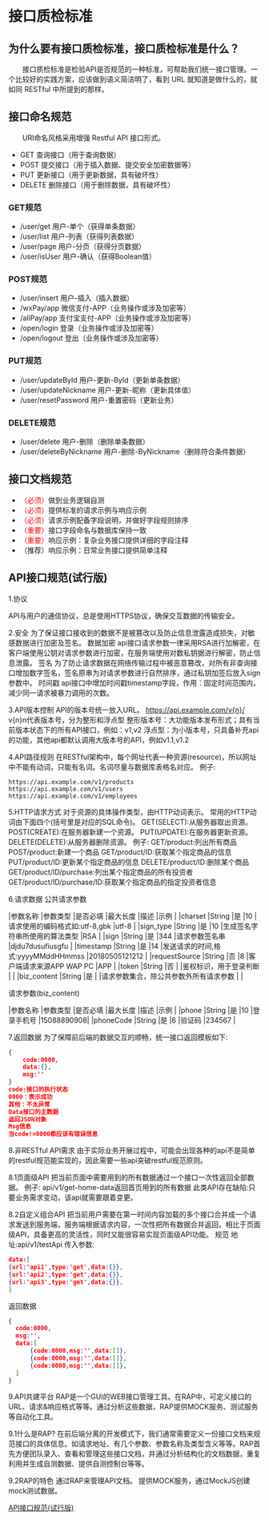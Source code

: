 # 接口质检标准
## 为什么要有接口质检标准，接口质检标准是什么？
　　接口质检标准是检验API是否规范的一种标准，可帮助我们统一接口管理。一个比较好的实践方案，应该做到语义简洁明了，看到 URL 就知道是做什么的，就如同 RESTful 中所提到的那样。

## 接口命名规范
　　URI命名风格采用增强 Restful API 接口形式。
- GET 查询接口（用于查询数据）
- POST 提交接口（用于插入数据、提交安全加密数据等）
- PUT 更新接口（用于更新数据，具有破坏性）
- DELETE 删除接口（用于删除数据，具有破坏性）

### GET规范
- /user/get 用户-单个（获得单条数据）
- /user/list 用户-列表（获得列表数据）
- /user/page 用户-分页（获得分页数据）
- /user/isUser 用户-确认（获得Boolean值）

### POST规范
- /user/insert 用户-插入（插入数据）
- /wxPay/app 微信支付-APP（业务操作或涉及加密等）
- /aliPay/app 支付宝支付-APP（业务操作或涉及加密等）
- /open/login 登录（业务操作或涉及加密等）
- /open/logout 登出（业务操作或涉及加密等）

### PUT规范
- /user/updateById 用户-更新-ById（更新单条数据）
- /user/updateNickname 用户-更新-昵称（更新具体值）
- /user/resetPassword 用户-重置密码（更新业务）

### DELETE规范
- /user/delete 用户-删除（删除单条数据）
- /user/deleteByNickname 用户-删除-ByNickname（删除符合条件数据）

## 接口文档规范
- <font color=red>（必须）</font>做到业务逻辑自测
- <font color=red>（必须）</font>提供标准的请求示例与响应示例
- <font color=red>（必须）</font>请求示例配备字段说明，并做好字段规则排序
- <font color=red>（重要）</font>接口字段命名与数据库保持一致
- <font color=red>（重要）</font>响应示例：复杂业务接口提供详细的字段注释
- （推荐）响应示例：日常业务接口提供简单注释

## API接口规范(试行版)
1.协议

API与用户的通信协议，总是使用HTTPS协议，确保交互数据的传输安全。

2.安全
为了保证接口接收到的数据不是被篡改以及防止信息泄露造成损失，对敏感数据进行加密及签名。
数据加密
api接口请求参数一律采用RSA进行加解密，在客户端使用公钥对请求参数进行加密，在服务端使用对数私钥据进行解密，防止信息泄露。
签名
为了防止请求数据在网络传输过程中被恶意篡改，对所有非查询接口增加数字签名，签名原串为对请求参数进行自然排序，通过私钥加签后放入sign参数中。
时间戳
api接口中增加时间戳timestamp字段，作用：固定时间范围内，减少同一请求被暴力调用的次数。

3.API版本控制
API的版本号统一放入URL。
https://api.example.com/v{n}/
v{n}n代表版本号，分为整形和浮点型
整形版本号：大功能版本发布形式；具有当前版本状态下的所有API接口，例如：v1,v2
浮点型：为小版本号，只具备补充api的功能，其他api都默认调用大版本号的API，例如v1.1,v1.2

4.API路径规则
在RESTful架构中，每个网址代表一种资源(resource)，所以网址中不能有动词，只能有名词。名词尽量与数据库表格名对应。
例子:
```
https://api.example.com/v1/products
https://api.example.com/v1/users
https://api.example.com/v1/employees
```

5.HTTP请求方式
对于资源的具体操作类型，由HTTP动词表示。
常用的HTTP动词由下面四个(括号里是对应的SQL命令)。
GET(SELECT):从服务器取出资源。
POST(CREATE):在服务器新建一个资源。
PUT(UPDATE):在服务器更新资源。
DELETE(DELETE):从服务器删除资源。
例子:
GET/product:列出所有商品
POST/product:新建一个商品
GET/product/ID:获取某个指定商品的信息
PUT/product/ID:更新某个指定商品的信息
DELETE/product/ID:删除某个商品
GET/product/ID/purchase:列出某个指定商品的所有投资者
GET/product/ID/purchase/ID:获取某个指定商品的指定投资者信息

6.请求数据
公共请求参数

|参数名称		|参数类型	|是否必填	|最大长度	|描述									|示例				|
|charset		|String		|是			|10			|请求使用的编码格式如:utf-8,gbk			|utf-8				|
|sign_type		|String		|是			|10			|生成签名字符串所使用的算法类型			|RSA				|
|sign			|String		|是			|344		|请求参数签名串							|djdu7dusufiusgfu	|
|timestamp		|String		|是			|14			|发送请求的时间,格式:yyyyMMddHHmmss		|20180505121212		|
|requestSource	|String		|否			|8			|客户端请求来源APP WAP PC				|APP				|
|token			|String		|否			|			|鉴权标识，用于登录判断					|					|
|biz_content	|String		|是			|			|请求参数集合，除公共参数外所有请求参数	|					|

请求参数(biz_content)

|参数名称	|参数类型	|是否必填	|最大长度	|描述		|示例		|
|phone		|String		|是			|10			|登录手机号	|15088890908|
|phoneCode	|String		|是			|6			|验证码		|234567		|

7.返回数据
为了保障前后端的数据交互的顺畅，统一接口返回模板如下:

```json
{
    code:0000,
    data:{},
    msg:''
}
code:接口的执行状态
0000：表示成功
其他：不太异常
Data接口的主数据
返回JSON对象
Msg信息
当code!=0000都应该有错误信息
```

8.非RESTful API需求
由于实际业务开展过程中，可能会出现各种的api不是简单的restful规范能实现的，因此需要一些api突破restful规范原则。

8.1页面级API
把当前页面中需要用到的所有数据通过一个接口一次性返回全部数据。
例子:
api/v1/get-home-data返回首页用到的所有数据
此类API存在缺陷:只要业务需求变动，该api就需要跟着变更。

8.2自定义组合API
把当前用户需要在第一时间内容加载的多个接口合并成一个请求发送到服务端，服务端根据请求内容，一次性把所有数据合并返回，相比于页面级API，具备更高的灵活性，同时又能很容易实现页面级API功能。
规范
地址:api/v1/testApi
传入参数:

```json
data:[
{url:'api1',type:'get',data:{}},
{url:'api2',type:'get',data:{}},
{url:'api3',type:'get',data:{}},
]
```

返回数据

```json
{
  code:0000,
  msg:'',
  data:[
      {code:0000,msg:'',data:[]},
      {code:0000,msg:'',data:[]},
      {code:0000,msg:'',data:[]},
  ]
}
```

9.API共建平台
RAP是一个GUI的WEB接口管理工具。在RAP中，可定义接口的URL、请求&响应格式等等。通过分析这些数据，RAP提供MOCK服务、测试服务等自动化工具。

9.1什么是RAP?
在前后端分离的开发模式下，我们通常需要定义一份接口文档来规范接口的具体信息。如请求地址、有几个参数、参数名称及类型含义等等。RAP首先方便团队录入、查看和管理这些接口文档，并通过分析结构化的文档数据，重复利用并生成自测数据、提供自测控制台等等。

9.2RAP的特色
通过RAP来管理API文档。
提供MOCK服务，通过MockJS创建mock测试数据。


[API接口规范(试行版)](https://www.cnblogs.com/jackgeek/p/ju-miAPI-jie-kou-gui-fan-shi-xing-ban.html)